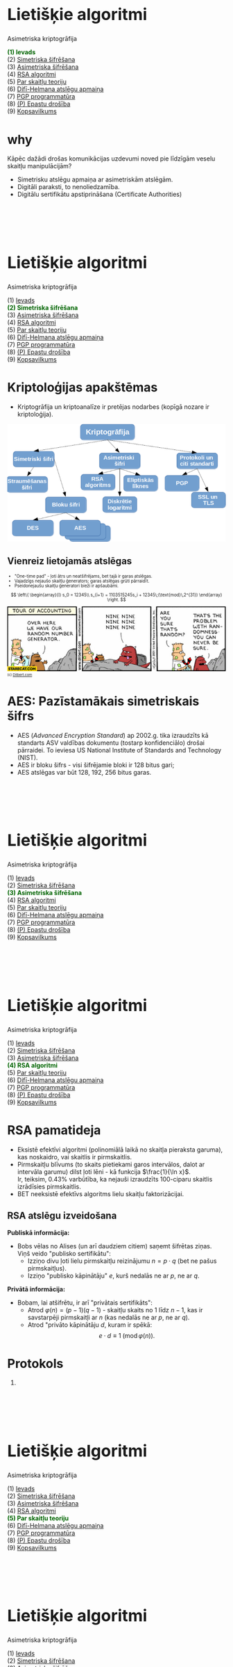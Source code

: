 # &nbsp;

<hgroup>

<h1 style="font-size:28pt">Lietišķie algoritmi</h1>

<blue>Asimetriska kriptogrāfija</blue>

</hgroup><hgroup>

<span style="color:darkgreen">**(1) Ievads**</span>  
<span>(2) [Simetriska šifrēšana](#section-1)</span>  
<span>(3) [Asimetriska šifrēšana](#section-2)</span>  
<span>(4) [RSA algoritmi](#section-3)</span>  
<span>(5) [Par skaitļu teoriju](#section-4)</span>  
<span>(6) [Difī-Helmana atslēgu apmaiņa](#section-5)</span>  
<span>(7) [PGP programmatūra](#section-6)</span>  
<span>(8) [(P) Epastu drošība](#section-7)</span>  
<span>(9) [Kopsavilkums](#section-8)</span>

</hgroup>



# <lo-why/> why

<div class="bigWhy">

Kāpēc dažādi drošas komunikācijas uzdevumi noved pie līdzīgām 
veselu skaitļu manipulācijām?

</div>
<div class="smallWhy">

* Simetrisku atslēgu apmaiņa ar asimetriskām atslēgām. 
* Digitāli paraksti, to nenoliedzamība.
* Digitālu sertifikātu apstiprināšana (Certificate Authorities)

</div>









# &nbsp;

<hgroup>

<h1 style="font-size:28pt">Lietišķie algoritmi</h1>

<blue>Asimetriska kriptogrāfija</blue>

</hgroup><hgroup>

<span>(1) [Ievads](#section)</span>  
<span style="color:darkgreen">**(2) Simetriska šifrēšana**</span>  
<span>(3) [Asimetriska šifrēšana](#section-2)</span>  
<span>(4) [RSA algoritmi](#section-3)</span>  
<span>(5) [Par skaitļu teoriju](#section-4)</span>  
<span>(6) [Difī-Helmana atslēgu apmaiņa](#section-5)</span>  
<span>(7) [PGP programmatūra](#section-6)</span>  
<span>(8) [(P) Epastu drošība](#section-7)</span>  
<span>(9) [Kopsavilkums](#section-8)</span>

</hgroup>



# <lo-theory/> Kriptoloģijas apakštēmas

* Kriptogrāfija un kriptoanalīze ir pretējas nodarbes (kopīgā nozare ir kriptoloģija). 

![Cryptography subparts](cryptography-subparts.png) 




## <lo-summary/> Vienreiz lietojamās atslēgas

<div style="font-size:70%">

* "One-time pad" - ļoti ātrs un neatšifrējams, bet tajā ir garas atslēgas.
* Vajadzīgs nejaušo skaitļu ģenerators; garas atslēgas grūti pārraidīt.
* Pseidonejaušu skaitļu ģeneratori bieži ir apšaubāmi.

$$ \left\{ \begin{array}{l}
s_0 = 12345\\
s_{i+1} = 1103515245s_i + 12345\;(\text{mod}\,2^{31})
\end{array} \right.
$$

![Dilbert](you-can-never-be-sure-gilbert-comic.jpg)  
<small>(c) [Dilbert.com](https://dilbert.com/strip/2001-10-25)</small>

</div>


# <lo-summary/> AES: Pazīstamākais simetriskais šifrs

* AES (*Advanced Encryption Standard*) ap 2002.g. tika izraudzīts 
kā standarts ASV valdības dokumentu (tostarp konfidenciālo) 
drošai pārraidei. To ieviesa US National Institute of Standards and Technology (NIST). 
* AES ir bloku šifrs - visi šifrējamie bloki ir 128 bitus gari; 
* AES atslēgas var būt 128, 192, 256 bitus garas.




# &nbsp;

<hgroup>

<h1 style="font-size:28pt">Lietišķie algoritmi</h1>

<blue>Asimetriska kriptogrāfija</blue>

</hgroup><hgroup>

<span>(1) [Ievads](#section)</span>  
<span>(2) [Simetriska šifrēšana](#section-1)</span>  
<span style="color:darkgreen">**(3) Asimetriska šifrēšana**</span>  
<span>(4) [RSA algoritmi](#section-3)</span>  
<span>(5) [Par skaitļu teoriju](#section-4)</span>  
<span>(6) [Difī-Helmana atslēgu apmaiņa](#section-5)</span>  
<span>(7) [PGP programmatūra](#section-6)</span>  
<span>(8) [(P) Epastu drošība](#section-7)</span>  
<span>(9) [Kopsavilkums](#section-8)</span>

</hgroup>





# &nbsp;

<hgroup>

<h1 style="font-size:28pt">Lietišķie algoritmi</h1>

<blue>Asimetriska kriptogrāfija</blue>

</hgroup><hgroup>

<span>(1) [Ievads](#section)</span>  
<span>(2) [Simetriska šifrēšana](#section-1)</span>  
<span>(3) [Asimetriska šifrēšana](#section-2)</span>  
<span style="color:darkgreen">**(4) RSA algoritmi**</span>  
<span>(5) [Par skaitļu teoriju](#section-4)</span>  
<span>(6) [Difī-Helmana atslēgu apmaiņa](#section-5)</span>  
<span>(7) [PGP programmatūra](#section-6)</span>  
<span>(8) [(P) Epastu drošība](#section-7)</span>  
<span>(9) [Kopsavilkums](#section-8)</span>

</hgroup>



# <lo-summary/> RSA pamatideja

* Eksistē efektīvi algoritmi (polinomiālā laikā no skaitļa 
pieraksta garuma), kas noskaidro, vai skaitlis ir pirmskaitlis. 
* Pirmskaitļu blīvums (to skaits pietiekami garos intervālos, dalot 
ar intervāla garumu) dilst ļoti lēni - kā funkcija $\frac{1}{\ln x}$.  
Ir, teiksim, 0.43% varbūtība, ka nejauši izraudzīts 100-ciparu skaitlis
izrādīsies pirmskaitlis. 
* BET neeksistē efektīvs algoritms lielu skaitļu faktorizācijai. 



## <lo-summary/> RSA atslēgu izveidošana

<hgroup>

**Publiskā informācija:**

* Bobs vēlas no Alises (un arī daudziem citiem) saņemt
šifrētas ziņas. Viņš veido "publisko sertifikātu":
    - Izziņo divu ļoti lielu pirmskaitļu 
reizinājumu $n = p \cdot q$ (bet ne pašus pirmskaitļus).
    - Izziņo "publisko kāpinātāju" $e$, 
kurš nedalās ne ar $p$, ne ar $q$.

</hgroup>
<hgroup>

**Privātā informācija:** 

* Bobam, lai atšifrētu, ir arī "privātais sertifikāts":
    - Atrod $\varphi(n) = (p-1)(q-1)$ - skaitļu 
skaits no $1$ līdz $n-1$, kas ir savstarpēji pirmskaitļi ar $n$ 
(kas nedalās ne ar $p$, ne ar $q$).
    - Atrod "privāto kāpinātāju $d$, kuram ir spēkā:
$$e \cdot d \equiv 1\;(\text{mod}\,\varphi(n)).$$

</hgroup>


# <lo-summary/> Protokols

1. 




# &nbsp;

<hgroup>

<h1 style="font-size:28pt">Lietišķie algoritmi</h1>

<blue>Asimetriska kriptogrāfija</blue>

</hgroup><hgroup>

<span>(1) [Ievads](#section)</span>  
<span>(2) [Simetriska šifrēšana](#section-1)</span>  
<span>(3) [Asimetriska šifrēšana](#section-2)</span>  
<span>(4) [RSA algoritmi](#section-3)</span>  
<span style="color:darkgreen">**(5) Par skaitļu teoriju**</span>  
<span>(6) [Difī-Helmana atslēgu apmaiņa](#section-5)</span>  
<span>(7) [PGP programmatūra](#section-6)</span>  
<span>(8) [(P) Epastu drošība](#section-7)</span>  
<span>(9) [Kopsavilkums](#section-8)</span>

</hgroup>




# &nbsp;

<hgroup>

<h1 style="font-size:28pt">Lietišķie algoritmi</h1>

<blue>Asimetriska kriptogrāfija</blue>

</hgroup><hgroup>

<span>(1) [Ievads](#section)</span>  
<span>(2) [Simetriska šifrēšana](#section-1)</span>  
<span>(3) [Asimetriska šifrēšana](#section-2)</span>  
<span>(4) [RSA algoritmi](#section-3)</span>  
<span>(5) [Par skaitļu teoriju](#section-4)</span>  
<span style="color:darkgreen">**(6) Difī-Helmana atslēgu apmaiņa**</span>  
<span>(7) [PGP programmatūra](#section-6)</span>  
<span>(8) [(P) Epastu drošība](#section-7)</span>  
<span>(9) [Kopsavilkums](#section-8)</span>

</hgroup>





# &nbsp;

<hgroup>

<h1 style="font-size:28pt">Lietišķie algoritmi</h1>

<blue>Asimetriska kriptogrāfija</blue>

</hgroup><hgroup>

<span>(1) [Ievads](#section)</span>  
<span>(2) [Simetriska šifrēšana](#section-1)</span>  
<span>(3) [Asimetriska šifrēšana](#section-2)</span>  
<span>(4) [RSA algoritmi](#section-3)</span>  
<span>(5) [Par skaitļu teoriju](#section-4)</span>  
<span>(6) [Difī-Helmana atslēgu apmaiņa](#section-5)</span>  
<span style="color:darkgreen">**(7) PGP programmatūra**</span>  
<span>(8) [(P) Epastu drošība](#section-7)</span>  
<span>(9) [Kopsavilkums](#section-8)</span>

</hgroup>


# <lo-theory/> PGP vēsture

* Fils Cimermans (*Phil Zimmermann*), 1991.gads. 
* OpenPGP standarts
* Šifrē epastu saturu (nevis SMTP hederus!), 
var izmantot citiem failiem, ko glabā nedrošās vietās - 
uz mobilām ierīcēm vai mākonī.


## <lo-theory/> PGP programmatūra

* PGP spraudņi
* Ciphermail u.c. epasta vārtejas, kuras pielieto 
PGP šifrēšanu, izmantojot sūtītāja atslēgu.


## <lo-theory/> Atslēgu pāra ģenerēšana 

* Kā lietotājs var izveidot privātas/publiskas atslēgas pāri
* Kā manuāli eksportēt un importēt šādas atslēgas


# <lo-theory/> PKI un "Web of trust"

* Atslēgu apmaiņai jābūt mērogojamai
* PKI veido hierarhiju, sākot ar "Saknes sertifikātu", 
ar kuru paraksta zemāku līmeņu sertifikātus u.c.
* "Web of trust" nozīmē transitīvu uzticēšanos: 
Ja $A$ uzticas $B$ sertifikātiem, tad $A$ uzticas arī
sertifikātiem, kuriem uzticas $B$. 




# &nbsp;

<hgroup>

<h1 style="font-size:28pt">Lietišķie algoritmi</h1>

<blue>Asimetriska kriptogrāfija</blue>

</hgroup><hgroup>

<span>(1) [Ievads](#section)</span>  
<span>(2) [Simetriska šifrēšana](#section-1)</span>  
<span>(3) [Asimetriska šifrēšana](#section-2)</span>  
<span>(4) [RSA algoritmi](#section-3)</span>  
<span>(5) [Par skaitļu teoriju](#section-4)</span>  
<span>(6) [Difī-Helmana atslēgu apmaiņa](#section-5)</span>  
<span>(7) [PGP programmatūra](#section-6)</span>  
<span style="color:darkgreen">**(8) (P) Epastu drošība**</span>  
<span>(9) [Kopsavilkums](#section-8)</span>

</hgroup>


# <lo-theory/> Epastu infrastruktūra

<hgroup>

TODO: Attēls ar pamata topoloģiju

</hgroup>
<hgroup>

* MUA (*Mail User Agent*) jeb klienta epasta 
programma.
* MDA (*Mail Delivery Agent*) jeb epasta serveris.
* MTA (*Mail Transfer Agent*) jeb epasta maršrutētājs.

Atšķirībā no HTTP, SMTP ieejošās un izejošās epastu ķēdītes var
būt pilnīgi atšķirīgas un savstarpēji nesaistītas.
Biežas situācijas, kad domēna izsūtīšanas adrese(s) ir pavisam citas
nekā saņemšanas adrese(s).

</hgroup>


## <lo-theory/> 



## <lo-theory/> Epastu vārtejas

<hgroup>

TODO: Attēls ar 4 virzieniem

</hgroup>
<hgroup>

Epasta 4 virzieni

* Iekšējs (no aizsargāta domēna uz to pašu vai citu aizsargātu)
* Ienākošs (no neaizsargāta domēna uz aizsargātu)
* Izejošs (no aizsargāta domēna uz neaizsargātu)
* "Atvērtais relejs" (abi domēni neaizsargāti - šim 
virzienam jābūt aizliegtam!)

</hgroup>


## <lo-summary/> SMTP pieprasījumi

TODO: Attēls ar SMTP hederiem un 
vēstules satura paraugu.


# 



# &nbsp;

<hgroup>

<h1 style="font-size:28pt">Lietišķie algoritmi</h1>

<blue>Asimetriska kriptogrāfija</blue>

</hgroup><hgroup>

<span>(1) [Ievads](#section)</span>  
<span>(2) [Simetriska šifrēšana](#section-1)</span>  
<span>(3) [Asimetriska šifrēšana](#section-2)</span>  
<span>(4) [RSA algoritmi](#section-3)</span>  
<span>(5) [Par skaitļu teoriju](#section-4)</span>  
<span>(6) [Difī-Helmana atslēgu apmaiņa](#section-5)</span>  
<span>(7) [PGP programmatūra](#section-6)</span>  
<span>(8) [(P) Epastu drošība](#section-7)</span>  
<span style="color:darkgreen">**(9) Kopsavilkums**</span>

</hgroup>










